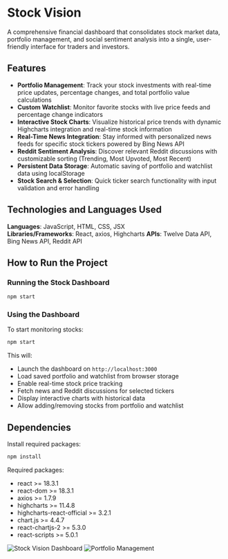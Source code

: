 # Stock Vision
A comprehensive financial dashboard that consolidates stock market data, portfolio management, and social sentiment analysis into a single, user-friendly interface for traders and investors.

## Features
- **Portfolio Management**: Track your stock investments with real-time price updates, percentage changes, and total portfolio value calculations
- **Custom Watchlist**: Monitor favorite stocks with live price feeds and percentage change indicators
- **Interactive Stock Charts**: Visualize historical price trends with dynamic Highcharts integration and real-time stock information
- **Real-Time News Integration**: Stay informed with personalized news feeds for specific stock tickers powered by Bing News API
- **Reddit Sentiment Analysis**: Discover relevant Reddit discussions with customizable sorting (Trending, Most Upvoted, Most Recent)
- **Persistent Data Storage**: Automatic saving of portfolio and watchlist data using localStorage
- **Stock Search & Selection**: Quick ticker search functionality with input validation and error handling

## Technologies and Languages Used
**Languages**: JavaScript, HTML, CSS, JSX  
**Libraries/Frameworks**: React, axios, Highcharts
**APIs**: Twelve Data API, Bing News API, Reddit API

## How to Run the Project

### Running the Stock Dashboard
```bash
npm start
```

### Using the Dashboard
To start monitoring stocks:

```bash
npm start
```

This will:
- Launch the dashboard on `http://localhost:3000`
- Load saved portfolio and watchlist from browser storage
- Enable real-time stock price tracking
- Fetch news and Reddit discussions for selected tickers
- Display interactive charts with historical data
- Allow adding/removing stocks from portfolio and watchlist

## Dependencies

Install required packages:

```bash
npm install
```

Required packages:
- react >= 18.3.1
- react-dom >= 18.3.1
- axios >= 1.7.9
- highcharts >= 11.4.8
- highcharts-react-official >= 3.2.1
- chart.js >= 4.4.7
- react-chartjs-2 >= 5.3.0
- react-scripts >= 5.0.1

![Stock Vision Dashboard](https://github.com/user-attachments/assets/c66eed0a-315a-470c-b6ee-931e38821679)
![Portfolio Management](https://github.com/user-attachments/assets/e08e9e1a-ebaa-49f3-9f5f-38d0cd7a2d64)
